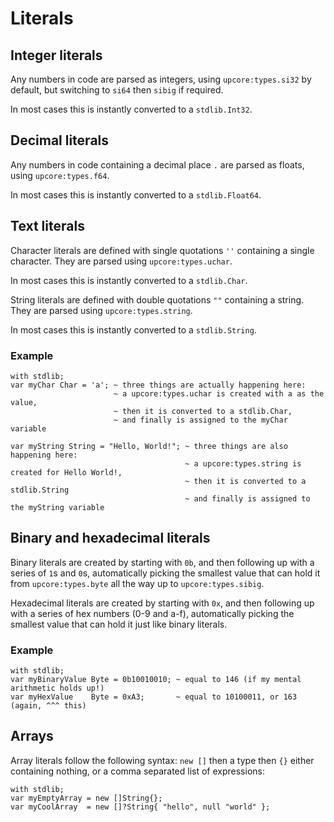 # Literals

## Integer literals

Any numbers in code are parsed as integers, using `upcore:types.si32` by default, but switching to `si64` then `sibig` if required.

In most cases this is instantly converted to a `stdlib.Int32`.

## Decimal literals

Any numbers in code containing a decimal place `.` are parsed as floats, using `upcore:types.f64`.

In most cases this is instantly converted to a `stdlib.Float64`.

## Text literals

Character literals are defined with single quotations `''` containing a single character. They are parsed using `upcore:types.uchar`.

In most cases this is instantly converted to a `stdlib.Char`.

String literals are defined with double quotations `""` containing a string. They are parsed using `upcore:types.string`.

In most cases this is instantly converted to a `stdlib.String`.

### Example

```up
with stdlib;
var myChar Char = 'a'; ~ three things are actually happening here:
                       ~ a upcore:types.uchar is created with a as the value,
                       ~ then it is converted to a stdlib.Char,
                       ~ and finally is assigned to the myChar variable

var myString String = "Hello, World!"; ~ three things are also happening here:
                                       ~ a upcore:types.string is created for Hello World!,
                                       ~ then it is converted to a stdlib.String
                                       ~ and finally is assigned to the myString variable
```

## Binary and hexadecimal literals

Binary literals are created by starting with `0b`, and then following up with a series of `1`s and `0`s, automatically picking the smallest value that can hold it from `upcore:types.byte` all the way up to `upcore:types.sibig`.

Hexadecimal literals are created by starting with `0x`, and then following up with a series of hex numbers (0-9 and a-f), automatically picking the smallest value that can hold it just like binary literals.

### Example

```up
with stdlib;
var myBinaryValue Byte = 0b10010010; ~ equal to 146 (if my mental arithmetic holds up!)
var myHexValue    Byte = 0xA3;       ~ equal to 10100011, or 163 (again, ^^^ this)
```

## Arrays

Array literals follow the following syntax: `new []` then a type then `{}` either containing nothing, or a comma separated list of expressions:

```up
with stdlib;
var myEmptyArray = new []String{};
var myCoolArray  = new []?String{ "hello", null "world" };

